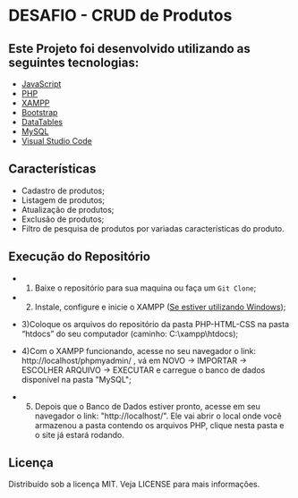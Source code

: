 # DESAFIO  - CRUD de Produtos


## Este Projeto foi desenvolvido utilizando as seguintes tecnologias:
* [JavaScript](https://www.javascript.com/)
* [PHP](https://www.php.net/)
* [XAMPP](https://www.apachefriends.org/pt_br/index.html)
* [Bootstrap](https://getbootstrap.com/)
* [DataTables](https://datatables.net/)
* [MySQL](https://www.mysql.com/)
* [Visual Studio Code](https://code.visualstudio.com/download)

## Características

- Cadastro de produtos;
- Listagem de produtos;
- Atualização de produtos;
- Exclusão de produtos;
- Filtro de pesquisa de produtos por variadas características do produto.

## Execução do Repositório

* 1) Baixe o repositório para sua maquina ou faça um `Git Clone`;

* 2) Instale, configure e inicie o XAMPP ([Se estiver utilizando Windows](https://www.youtube.com/watch?v=COepL5-bNNI));

* 3)Coloque os arquivos do repositório da pasta PHP-HTML-CSS na pasta “htdocs” do seu computador (caminho: C:\xampp\htdocs);

* 4)Com o XAMPP funcionando, acesse no seu navegador o link: http://localhost/phpmyadmin/ , vá em NOVO -> IMPORTAR -> ESCOLHER ARQUIVO -> EXECUTAR e carregue o banco de dados disponível na pasta "MySQL";

* 5) Depois que o Banco de Dados estiver pronto, acesse em seu navegador o link: "http://localhost/". Ele vai abrir o local onde você armazenou a pasta contendo os arquivos PHP, clique nesta pasta e o site já estará rodando.

## Licença
Distribuído sob a licença MIT. Veja LICENSE para mais informações.

